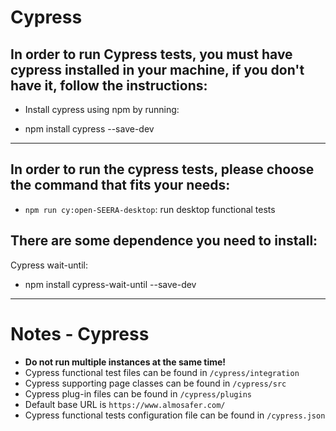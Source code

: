 # Cypress
## In order to run **Cypress** tests, you must have **cypress** installed in your machine, if you don't have it, follow the instructions:
* Install cypress using npm by running:
- npm install cypress --save-dev
___
## In order to run the cypress tests, please choose the command that fits your needs:
- `npm run cy:open-SEERA-desktop`: run desktop functional tests

## There are some dependence you need to install:
Cypress wait-until:
- npm install cypress-wait-until --save-dev
___
# Notes - Cypress
- **Do not run multiple instances at the same time!**
- Cypress functional test files can be found in `/cypress/integration`
- Cypress supporting page classes can be found in `/cypress/src`
- Cypress plug-in files can be found in `/cypress/plugins`
- Default base URL is `https://www.almosafer.com/`
- Cypress functional tests configuration file can be found in `/cypress.json`
